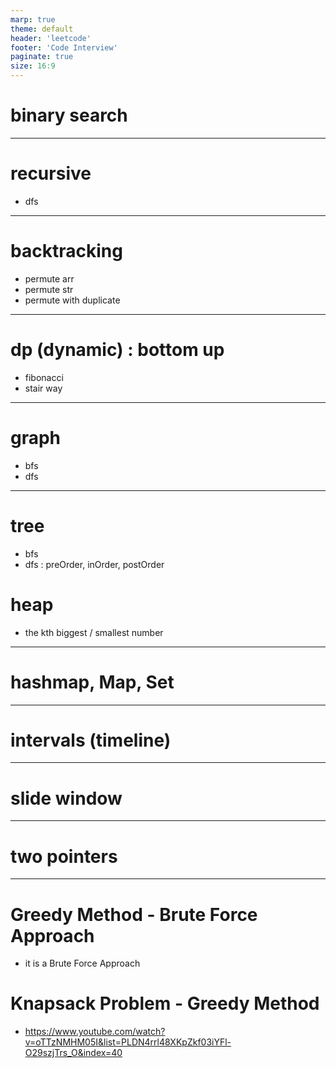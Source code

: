 ```yaml
---
marp: true
theme: default
header: 'leetcode'
footer: 'Code Interview'
paginate: true
size: 16:9
---
```


# binary search

---

# recursive

- dfs

---

# backtracking

- permute arr
- permute str
- permute with duplicate

---

# dp (dynamic) : bottom up

- fibonacci
- stair way

---

# graph

- bfs
- dfs

---

# tree

- bfs
- dfs : preOrder, inOrder, postOrder

# heap

- the kth biggest / smallest number

---

# hashmap, Map, Set

---

# intervals (timeline)

---

# slide window

---

# two pointers

---
# Greedy Method - Brute Force Approach
- it is a Brute Force Approach
# Knapsack Problem - Greedy Method
- https://www.youtube.com/watch?v=oTTzNMHM05I&list=PLDN4rrl48XKpZkf03iYFl-O29szjTrs_O&index=40